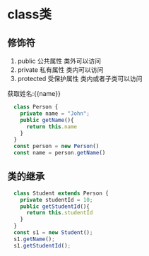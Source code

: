 # class类

## 修饰符

1. public 公共属性 类外可以访问
2. private 私有属性 类内可以访问
3. protected 受保护属性 类内或者子类可以访问

<div>
  <p>获取姓名:{{name}}</p>
</div>

```typescript
  class Person {
    private name = "John";
    public getName(){
      return this.name
    }
  }
  const person = new Person()
  const name = person.getName()
```
## 类的继承

```typescript
  class Student extends Person {
    private studentId = 10;
    public getStudentId(){
      return this.studentId
    }
  }
  const s1 = new Student();
  s1.getName();
  s1.getStudentId();
```

<script lang="ts" setup>
  class Person {
    private name = "John";
    public getName(){
      return this.name
    }
  }
  const person = new Person()
  const name = person.getName()

  class Student extends Person {
    private studentId = 10;
    public getStudentId(){
      return this.studentId
    }
  }
  const s1 = new Student();
  s1.getName();
  s1.getStudentId();
</script>

